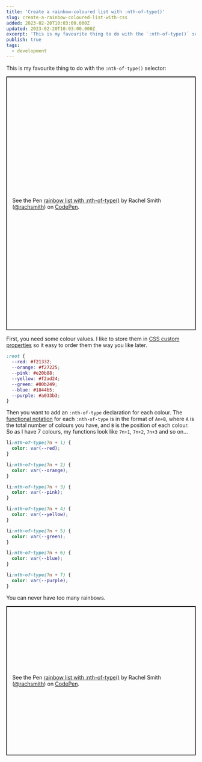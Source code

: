 ```yaml
---
title: 'Create a rainbow-coloured list with :nth-of-type()'
slug: create-a-rainbow-coloured-list-with-css
added: 2023-02-20T10:03:00.000Z
updated: 2023-02-20T10:03:00.000Z
excerpt: 'This is my favourite thing to do with the `:nth-of-type()` selector.'
publish: true
tags:
  - development
---
```


This is my favourite thing to do with the `:nth-of-type()` selector:
<p class="codepen" data-height="675.7109375" data-theme-id="21435" data-default-tab="result" data-slug-hash="yLxYwxx" data-user="rachsmith" data-token="54523390db7abd2e9cd34d296599fdfd" style="height: 675.7109375px; box-sizing: border-box; display: flex; align-items: center; justify-content: center; border: 2px solid; margin: 1em 0; padding: 1em;">
  <span>See the Pen <a href="https://codepen.io/rachsmith/pen/yLxYwxx/54523390db7abd2e9cd34d296599fdfd">
  rainbow list with :nth-of-type()</a> by Rachel Smith (<a href="https://codepen.io/rachsmith">@rachsmith</a>)
  on <a href="https://codepen.io">CodePen</a>.</span>
</p>

First, you need some colour values. I like to store them in [CSS custom properties](https://developer.mozilla.org/en-US/docs/Web/CSS/Using_CSS_custom_properties) so it easy to order them the way you like later.

```css
:root {
  --red: #f21332;
  --orange: #f27225;
  --pink: #e20b88;
  --yellow: #f2ad24;
  --green: #00b249;
  --blue: #1844b5;
  --purple: #a033b3;
}
```

Then you want to add an `:nth-of-type` declaration for each colour. The [functional notation](https://developer.mozilla.org/en-US/docs/Web/CSS/:nth-child#functional_notation) for each `:nth-of-type` is in the format of `An+B`, where `A` is the total number of colours you have, and `B` is the position of each colour. So as I have 7 colours, my functions look like `7n+1`, `7n+2`, `7n+3` and so on...

```css
li:nth-of-type(7n + 1) {
  color: var(--red);
}

li:nth-of-type(7n + 2) {
  color: var(--orange);
}

li:nth-of-type(7n + 3) {
  color: var(--pink);
}

li:nth-of-type(7n + 4) {
  color: var(--yellow);
}

li:nth-of-type(7n + 5) {
  color: var(--green);
}

li:nth-of-type(7n + 6) {
  color: var(--blue);
}

li:nth-of-type(7n + 7) {
  color: var(--purple);
}
```

You can never have too many rainbows.

<p class="codepen" data-height="396.8671875" data-theme-id="31536" data-default-tab="css,result" data-slug-hash="yLxYwxx" data-user="rachsmith" data-token="54523390db7abd2e9cd34d296599fdfd" style="height: 396.8671875px; box-sizing: border-box; display: flex; align-items: center; justify-content: center; border: 2px solid; margin: 1em 0; padding: 1em;">
  <span>See the Pen <a href="https://codepen.io/rachsmith/pen/yLxYwxx/54523390db7abd2e9cd34d296599fdfd">
  rainbow list with :nth-of-type()</a> by Rachel Smith (<a href="https://codepen.io/rachsmith">@rachsmith</a>)
  on <a href="https://codepen.io">CodePen</a>.</span>
</p>

<script async src="https://cpwebassets.codepen.io/assets/embed/ei.js"></script>


